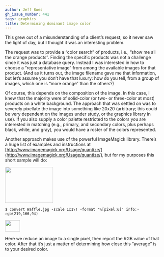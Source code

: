 ```yaml
---
author: Jeff Boes
gh_issue_number: 441
tags: graphics
title: Determining dominant image color
---
```




This  grew out of a misunderstanding of a client’s request, so it never saw the light of day, but I thought it was an interesting problem.

The  request was to provide a “color search” of products, i.e., “show me all  the orange products”. Finding the specific products was not a challenge  since it was just a database query. Instead I was interested in how to  choose a “representative image” from among the available images for that  product. (And as it turns out, the image filename gave me that  information, but let’s assume you don’t have that luxury: how do you  tell, from a group of images, which one is “more orange” than the  others?)

Of  course, this depends on the composition of the image. In this case, I  knew that the majority were of solid-color (or two- or three-color at  most) products on a white background. The approach that was settled on  was to severely pixellate the image into something like 20x20 (arbitrary; this could be very dependent on the images under study, or  the graphics library in use). If you also supply a color palette  restricted to the colors you are interested in matching (e.g., primary,  and secondary colors, plus perhaps black, white, and gray), you would  have a roster of the colors represented.

Another  approach makes use of the powerful ImageMagick library. There’s a huge  list of examples and instructions at [http://www.imagemagick.org/Usage/quantize/](http://www.imagemagick.org/Usage/quantize/), but for my purposes this  short sample will do:

<img height="117px;" src="/blog/2011/04/21/determining-dominant-image-color/image-0.jpeg" width="156px;"/>

```nohighlight
$ convert Waffle.jpg -scale 1x1\! -format '%[pixel:u]' info:-
rgb(219,166,94)
```

<img height="37px;" src="/blog/2011/04/21/determining-dominant-image-color/image-1.png" width="48px;"/>

Here  we reduce an image to a single pixel, then report the RGB value of that  color. After that it’s just a matter of determining how close this  “average” is to your desired color.


